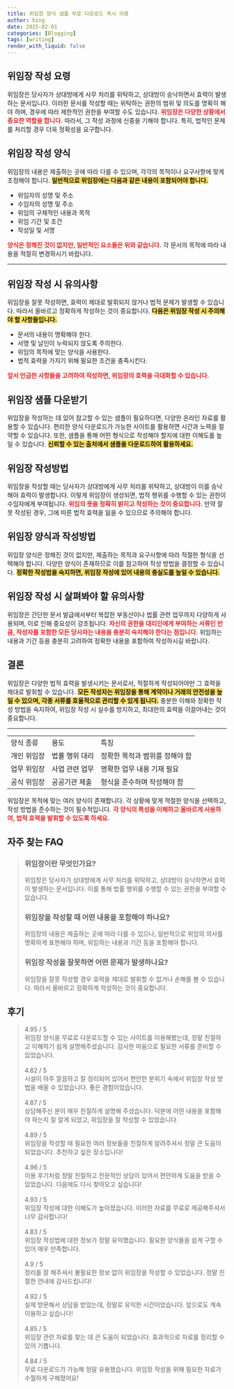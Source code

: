 ```yaml
---
title: 위임장 양식 샘플 무료 다운로드 즉시 이용
author: bing
date: 2025-02-01
categories: [Blogging]
tags: [writing]
render_with_liquid: false
---
```



<h2 id='위임장_작성_요령'>위임장 작성 요령</h2>

<p>위임장은 당사자가 상대방에게 사무 처리를 위탁하고, 상대방이 승낙하면서 효력이 발생하는 문서입니다. 이러한 문서를 작성할 때는 위탁하는 권한의 범위 및 의도를 명확히 해야 하며, 경우에 따라 제한적인 권한을 부여할 수도 있습니다. <b><span style="color: #ee2323;">위임장은 다양한 상황에서 중요한 역할을 합니다.</span></b> 따라서, 그 작성 과정에 신중을 기해야 합니다. 특히, 법적인 문제를 처리할 경우 더욱 정확성을 요구합니다.</p>

<h2 id='위임장_작성_양식'>위임장 작성 양식</h2>

<p>위임장의 내용은 제출하는 곳에 따라 다를 수 있으며, 각각의 목적이나 요구사항에 맞게 조정해야 합니다. <b><span style="background-color: #ffe066;">일반적으로 위임장에는 다음과 같은 내용이 포함되어야 합니다.</span></b></p>

<ul>
    <li>위임자의 성명 및 주소</li>
    <li>수임자의 성명 및 주소</li>
    <li>위임의 구체적인 내용과 목적</li>
    <li>위임 기간 및 조건</li>
    <li>작성일 및 서명</li>
</ul>

<p><b><span style="color: #ee2323;">양식은 정해진 것이 없지만, 일반적인 요소들은 위와 같습니다.</span></b> 각 문서의 목적에 따라 내용을 적절히 변경하시기 바랍니다.</p>

<hr />

<h2 id='위임장_작성_시_유의사항'>위임장 작성 시 유의사항</h2>

<p>위임장을 잘못 작성하면, 효력이 제대로 발휘되지 않거나 법적 문제가 발생할 수 있습니다. 따라서 올바르고 정확하게 작성하는 것이 중요합니다. <b><span style="background-color: #ffe066;">다음은 위임장 작성 시 주의해야 할 사항들입니다.</span></b></p>

<ul>
    <li>문서의 내용이 명확해야 한다.</li>
    <li>서명 및 날인이 누락되지 않도록 주의한다.</li>
    <li>위임의 목적에 맞는 양식을 사용한다.</li>
    <li>법적 효력을 가지기 위해 필요한 조건을 충족시킨다.</li>
</ul>

<p><b><span style="color: #ee2323;">앞서 언급한 사항들을 고려하여 작성하면, 위임장의 효력을 극대화할 수 있습니다.</span></b></p>

<h2 id='위임장_샘플_다운받기'>위임장 샘플 다운받기</h2>

<p>위임장을 작성하는 데 있어 참고할 수 있는 샘플이 필요하다면, 다양한 온라인 자료를 활용할 수 있습니다. 편리한 양식 다운로드가 가능한 사이트를 활용하면 시간과 노력을 절약할 수 있습니다. 또한, 샘플을 통해 어떤 형식으로 작성해야 할지에 대한 이해도를 높일 수 있습니다. <b><span style="background-color: #ffe066;">신뢰할 수 있는 출처에서 샘플을 다운로드하여 활용하세요.</span></b></p>

<h2 id='위임장_작성방법'>위임장 작성방법</h2>

<p>위임장을 작성할 때는 당사자가 상대방에게 사무 처리를 위탁하고, 상대방이 이를 승낙해야 효력이 발생합니다. 이렇게 위임장이 생성되면, 법적 행위를 수행할 수 있는 권한이 수임자에게 부여됩니다. <b><span style="color: #ee2323;">위임의 뜻을 정확히 밝히고 작성하는 것이 중요합니다.</span></b> 만약 잘못 작성된 경우, 그에 따른 법적 효력을 잃을 수 있으므로 주의해야 합니다.</p>

<h2 id='위임장_양식과_작성방법'>위임장 양식과 작성방법</h2>

<p>위임장 양식은 정해진 것이 없지만, 제출하는 목적과 요구사항에 따라 적절한 형식을 선택해야 합니다. 다양한 양식이 존재하므로 이를 참고하여 작성 방법을 결정할 수 있습니다. <b><span style="background-color: #ffe066;">정확한 작성법을 숙지하면, 위임장 작성에 있어 내용의 충실도를 높일 수 있습니다.</span></b></p>

<h2 id='위임장_작성시_살펴봐야할_유의사항'>위임장 작성 시 살펴봐야 할 유의사항</h2>

<p>위임장은 간단한 문서 발급에서부터 복잡한 부동산이나 법률 관련 업무까지 다양하게 사용되며, 이로 인해 중요성이 강조됩니다. <b><span style="color: #ee2323;">자신의 권한을 대리인에게 부여하는 서류인 만큼, 작성자를 포함한 모든 당사자는 내용을 충분히 숙지해야 한다는 점입니다.</span></b> 위임하는 내용과 기간 등을 충분히 고려하여 정확한 내용을 포함하여 작성하시길 바랍니다.</p>

<h2 id='결론'>결론</h2>

<p>위임장은 다양한 법적 효력을 발생시키는 문서로서, 적절하게 작성되어야만 그 효력을 제대로 발휘할 수 있습니다. <b><span style="background-color: #ffe066;">모든 작성자는 위임장을 통해 계약이나 거래의 안전성을 높일 수 있으며, 각종 서류를 효율적으로 관리할 수 있게 됩니다.</span></b> 충분한 이해와 정확한 작성 방법을 숙지하여, 위임장 작성 시 실수를 방지하고, 최대한의 효력을 이끌어내는 것이 중요합니다.</p>

<hr />

<table>
    <tr>
        <td>양식 종류</td>
        <td>용도</td>
        <td>특징</td>
    </tr>
    <tr>
        <td>개인 위임장</td>
        <td>법률 행위 대리</td>
        <td>정확한 목적과 범위를 정해야 함</td>
    </tr>
    <tr>
        <td>업무 위임장</td>
        <td>사업 관련 업무</td>
        <td>명확한 업무 내용 기재 필요</td>
    </tr>
    <tr>
        <td>공식 위임장</td>
        <td>공공기관 제출</td>
        <td>형식을 준수하며 작성해야 함</td>
    </tr>
</table>

<p>위임장은 목적에 맞는 여러 양식이 존재합니다. 각 상황에 맞게 적절한 양식을 선택하고, 작성 방법을 준수하는 것이 필수적입니다. <b><span style="color: #ee2323;">각 양식의 특성을 이해하고 올바르게 사용하여, 법적 효력을 발휘할 수 있도록 하세요.</span></b></p>


<h2 id='자주_찾는_FAQ'>자주 찾는 FAQ</h2>
<div itemscope="" itemtype="https://schema.org/FAQPage"> 
<blockquote> 
<div itemscope="" itemprop="mainEntity" itemtype="https://schema.org/Question"> 
<h3 itemprop="name">위임장이란 무엇인가요?</h3> 
<div itemscope="" itemprop="acceptedAnswer" itemtype="https://schema.org/Answer"> 
<span itemprop="text"> 
<p>위임장은 당사자가 상대방에게 사무 처리를 위탁하고, 상대방이 승낙하면서 효력이 발생하는 문서입니다. 이를 통해 법률 행위를 수행할 수 있는 권한을 부여할 수 있습니다.</p> 
</span> 
</div> 
</div> 

<div itemscope="" itemprop="mainEntity" itemtype="https://schema.org/Question"> 
<h3 itemprop="name">위임장을 작성할 때 어떤 내용을 포함해야 하나요?</h3> 
<div itemscope="" itemprop="acceptedAnswer" itemtype="https://schema.org/Answer"> 
<span itemprop="text"> 
<p>위임장의 내용은 제출하는 곳에 따라 다를 수 있으나, 일반적으로 위임의 의사를 명확하게 표현해야 하며, 위임하는 내용과 기간 등을 포함해야 합니다.</p> 
</span> 
</div> 
</div> 

<div itemscope="" itemprop="mainEntity" itemtype="https://schema.org/Question"> 
<h3 itemprop="name">위임장 작성을 잘못하면 어떤 문제가 발생하나요?</h3> 
<div itemscope="" itemprop="acceptedAnswer" itemtype="https://schema.org/Answer"> 
<span itemprop="text"> 
<p>위임장을 잘못 작성할 경우 효력을 제대로 발휘할 수 없거나 손해를 볼 수 있습니다. 따라서 올바르고 정확하게 작성하는 것이 중요합니다.</p> 
</span> 
</div> 
</div> 

</blockquote> 
</div>
<h2 id='후기'>후기</h2>
<div itemscope itemtype="https://schema.org/Product">
  <blockquote>
  <div itemprop="review" itemscope itemtype="https://schema.org/Review">
      <div itemprop="reviewRating" itemscope itemtype="https://schema.org/Rating"> <span itemprop="ratingValue">4.95</span> / <span itemprop="bestRating">5</span> </div>
      <span itemprop="reviewBody">위임장 양식을 무료로 다운로드할 수 있는 사이트를 이용해봤는데, 정말 친절하고 이해하기 쉽게 설명해주셨습니다. 감사한 마음으로 필요한 서류를 준비할 수 있었습니다.</span>
  </div>
  <br>
  <div itemprop="review" itemscope itemtype="https://schema.org/Review">
      <div itemprop="reviewRating" itemscope itemtype="https://schema.org/Rating"> <span itemprop="ratingValue">4.82</span> / <span itemprop="bestRating">5</span> </div>
      <span itemprop="reviewBody">시설이 아주 깔끔하고 잘 정리되어 있어서 편안한 분위기 속에서 위임장 작성 방법을 배울 수 있었습니다. 좋은 경험이었습니다.</span>
  </div>
  <br>
  <div itemprop="review" itemscope itemtype="https://schema.org/Review">
      <div itemprop="reviewRating" itemscope itemtype="https://schema.org/Rating"> <span itemprop="ratingValue">4.87</span> / <span itemprop="bestRating">5</span> </div>
      <span itemprop="reviewBody">상담해주신 분이 매우 친절하게 설명해 주셨습니다. 덕분에 어떤 내용을 포함해야 하는지 잘 알게 되었고, 위임장을 잘 작성할 수 있었습니다.</span>
  </div>
  <br>
  <div itemprop="review" itemscope itemtype="https://schema.org/Review">
      <div itemprop="reviewRating" itemscope itemtype="https://schema.org/Rating"> <span itemprop="ratingValue">4.89</span> / <span itemprop="bestRating">5</span> </div>
      <span itemprop="reviewBody">위임장을 작성할 때 필요한 여러 정보들을 친절하게 알려주셔서 정말 큰 도움이 되었습니다. 추천하고 싶은 장소입니다!</span>
  </div>
  <br>
  <div itemprop="review" itemscope itemtype="https://schema.org/Review">
      <div itemprop="reviewRating" itemscope itemtype="https://schema.org/Rating"> <span itemprop="ratingValue">4.96</span> / <span itemprop="bestRating">5</span> </div>
      <span itemprop="reviewBody">이용 후기처럼 정말 친절하고 전문적인 상담이 있어서 편안하게 도움을 받을 수 있었습니다. 다음에도 다시 찾아오고 싶습니다!</span>
  </div>
  <br>
  <div itemprop="review" itemscope itemtype="https://schema.org/Review">
      <div itemprop="reviewRating" itemscope itemtype="https://schema.org/Rating"> <span itemprop="ratingValue">4.93</span> / <span itemprop="bestRating">5</span> </div>
      <span itemprop="reviewBody">위임장 작성에 대한 이해도가 높아졌습니다. 이러한 자료를 무료로 제공해주셔서 너무 감사합니다!</span>
  </div>
  <br>
  <div itemprop="review" itemscope itemtype="https://schema.org/Review">
      <div itemprop="reviewRating" itemscope itemtype="https://schema.org/Rating"> <span itemprop="ratingValue">4.83</span> / <span itemprop="bestRating">5</span> </div>
      <span itemprop="reviewBody">위임장 작성법에 대한 정보가 정말 유익했습니다. 필요한 양식들을 쉽게 구할 수 있어 매우 만족합니다.</span>
  </div>
  <br>
  <div itemprop="review" itemscope itemtype="https://schema.org/Review">
      <div itemprop="reviewRating" itemscope itemtype="https://schema.org/Rating"> <span itemprop="ratingValue">4.9</span> / <span itemprop="bestRating">5</span> </div>
      <span itemprop="reviewBody">정리를 잘 해주셔서 불필요한 정보 없이 위임장을 작성할 수 있었습니다. 정말 친절한 안내에 감사드립니다!</span>
  </div>
  <br>
  <div itemprop="review" itemscope itemtype="https://schema.org/Review">
      <div itemprop="reviewRating" itemscope itemtype="https://schema.org/Rating"> <span itemprop="ratingValue">4.92</span> / <span itemprop="bestRating">5</span> </div>
      <span itemprop="reviewBody">실제 방문해서 상담을 받았는데, 정말로 유익한 시간이었습니다. 앞으로도 계속 이용하고 싶습니다!</span>
  </div>
  <br>
  <div itemprop="review" itemscope itemtype="https://schema.org/Review">
      <div itemprop="reviewRating" itemscope itemtype="https://schema.org/Rating"> <span itemprop="ratingValue">4.85</span> / <span itemprop="bestRating">5</span> </div>
      <span itemprop="reviewBody">위임장 관련 자료를 찾는 데 큰 도움이 되었습니다. 효과적으로 자료를 정리할 수 있어 기쁩니다.</span>
  </div>
  <br>
  <div itemprop="review" itemscope itemtype="https://schema.org/Review">
      <div itemprop="reviewRating" itemscope itemtype="https://schema.org/Rating"> <span itemprop="ratingValue">4.84</span> / <span itemprop="bestRating">5</span> </div>
      <span itemprop="reviewBody">무료 다운로드가 가능해 정말 유용했습니다. 위임장 작성을 위해 필요한 자료가 수월하게 구해졌어요!</span>
  </div>
  </blockquote>
</div>
